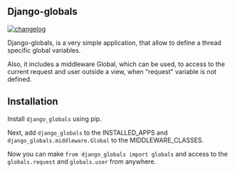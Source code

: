 Django-globals
--------------

[![changelog](http://allmychanges.com/p/python/django-globals/badge)](http://allmychanges.com/p/python/django-globals/)

Django-globals, is a very simple application, that allow to define
a thread specific global variables.

Also, it includes a middleware Global, which can be used, to access to
the current request and user outside a view, when "request" variable is not
defined.

Installation
------------

Install `django_globals` using pip.

Next, add `django_globals` to the INSTALLED_APPS and
`django_globals.middleware.Global` to the MIDDLEWARE_CLASSES.

Now you can make `from django_globals import globals` and access to
the `globals.request` and `globals.user` from anywhere.
